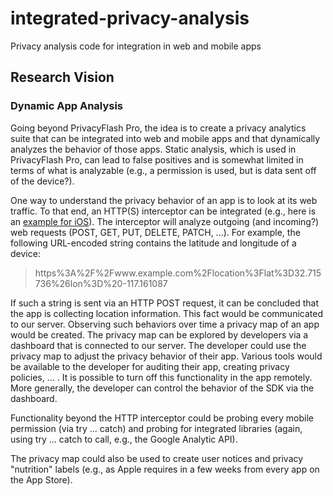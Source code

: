 # integrated-privacy-analysis

Privacy analysis code for integration in web and mobile apps

## Research Vision

### Dynamic App Analysis

Going beyond PrivacyFlash Pro, the idea is to create a privacy analytics suite that can be integrated into web and mobile apps and that dynamically analyzes the behavior of those apps. Static analysis, which is used in PrivacyFlash Pro, can lead to false positives and is somewhat limited in terms of what is analyzable (e.g., a permission is used, but is data sent off of the device?).

One way to understand the privacy behavior of an app is to look at its web traffic. To that end, an HTTP(S) interceptor can be integrated (e.g., here is an [example for iOS](https://blog.codavel.com/how-to-intercept-http-requests-on-an-ios-app)). The interceptor will analyze outgoing (and incoming?) web requests (POST, GET, PUT, DELETE, PATCH, ...). For example, the following URL-encoded string contains the latitude and longitude of a device:

> https%3A%2F%2Fwww.example.com%2Flocation%3Flat%3D32.715736%26lon%3D%20-117.161087

If such a string is sent via an HTTP POST request, it can be concluded that the app is collecting location information. This fact would be communicated to our server. Observing such behaviors over time a privacy map of an app would be created. The privacy map can be explored by developers via a dashboard that is connected to our server. The developer could use the privacy map to adjust the privacy behavior of their app. Various tools would be available to the developer for auditing their app, creating privacy policies, ... . It is possible to turn off this functionality in the app remotely. More generally, the developer can control the behavior of the SDK via the dashboard.

Functionality beyond the HTTP interceptor could be probing every mobile permission (via try ... catch) and probing for integrated libraries (again, using try ... catch to call, e.g., the Google Analytic API).

The privacy map could also be used to create user notices and privacy "nutrition" labels (e.g., as Apple requires in a few weeks from every app on the App Store).
